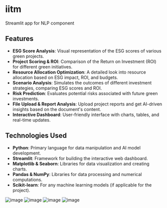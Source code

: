 # iitm
Streamlit app for NLP component
## Features

- **ESG Score Analysis**: Visual representation of the ESG scores of various green projects.
- **Project Scoring & ROI**: Comparison of the Return on Investment (ROI) for different green initiatives.
- **Resource Allocation Optimization**: A detailed look into resource allocation based on ESG impact, ROI, and budgets.
- **Scenario Analysis**: Simulates the outcomes of different investment strategies, comparing ESG scores and ROI.
- **Risk Prediction**: Evaluates potential risks associated with future green investments.
- **File Upload & Report Analysis**: Upload project reports and get AI-driven insights based on the document's content.
- **Interactive Dashboard**: User-friendly interface with charts, tables, and real-time updates.

## Technologies Used

- **Python**: Primary language for data manipulation and AI model development.
- **Streamlit**: Framework for building the interactive web dashboard.
- **Matplotlib & Seaborn**: Libraries for data visualization and creating charts.
- **Pandas & NumPy**: Libraries for data processing and numerical computations.
- **Scikit-learn**: For any machine learning models (if applicable for the project).

![image](https://github.com/user-attachments/assets/2fa07d54-dd37-4041-a1d6-5ddf5073e0de)
![image](https://github.com/user-attachments/assets/841d91bb-e136-4ec7-8717-71f612150888)
![image](https://github.com/user-attachments/assets/a7036035-10be-40e6-a2c2-73104c6da7fa)
![image](https://github.com/user-attachments/assets/f5d6c7af-afca-44a3-9de3-5c9cffe4191c)


